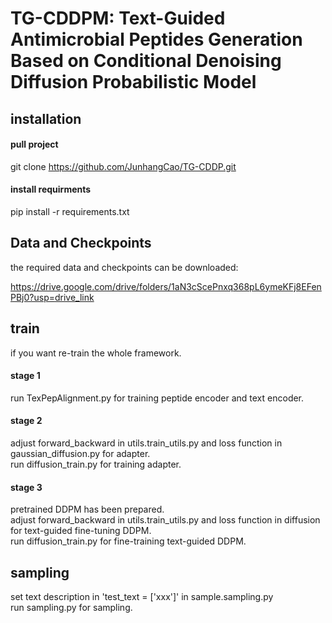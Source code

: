 # TG-CDDPM: Text-Guided Antimicrobial Peptides Generation Based on Conditional Denoising Diffusion Probabilistic Model



## installation

#### pull project

git clone https://github.com/JunhangCao/TG-CDDP.git

#### install requirments

pip install -r requirements.txt



## Data and Checkpoints

the required data and checkpoints can be downloaded: 

https://drive.google.com/drive/folders/1aN3cScePnxq368pL6ymeKFj8EFenPBj0?usp=drive_link

## train
if you want re-train the whole framework. <br/>

#### stage 1
run TexPepAlignment.py for training peptide encoder and text encoder.

#### stage 2
adjust forward_backward in utils.train_utils.py and loss function in gaussian_diffusion.py for adapter.  
run diffusion_train.py for training adapter.

#### stage 3
pretrained DDPM has been prepared.  
adjust forward_backward in utils.train_utils.py and loss function in diffusion for text-guided fine-tuning DDPM.  
run diffusion_train.py for fine-training text-guided DDPM.

## sampling
set text description in 'test_text = ['xxx']' in sample.sampling.py  
run sampling.py for sampling.
